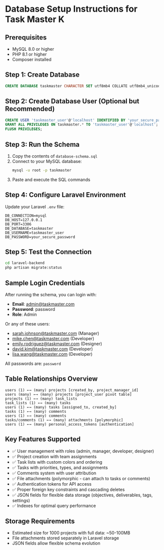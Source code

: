 # Database Setup Instructions for Task Master K

## Prerequisites
- MySQL 8.0 or higher
- PHP 8.1 or higher
- Composer installed

## Step 1: Create Database
```sql
CREATE DATABASE taskmaster CHARACTER SET utf8mb4 COLLATE utf8mb4_unicode_ci;
```

## Step 2: Create Database User (Optional but Recommended)
```sql
CREATE USER 'taskmaster_user'@'localhost' IDENTIFIED BY 'your_secure_password';
GRANT ALL PRIVILEGES ON taskmaster.* TO 'taskmaster_user'@'localhost';
FLUSH PRIVILEGES;
```

## Step 3: Run the Schema
1. Copy the contents of `database-schema.sql`
2. Connect to your MySQL database:
   ```bash
   mysql -u root -p taskmaster
   ```
3. Paste and execute the SQL commands

## Step 4: Configure Laravel Environment
Update your Laravel `.env` file:
```env
DB_CONNECTION=mysql
DB_HOST=127.0.0.1
DB_PORT=3306
DB_DATABASE=taskmaster
DB_USERNAME=taskmaster_user
DB_PASSWORD=your_secure_password
```

## Step 5: Test the Connection
```bash
cd laravel-backend
php artisan migrate:status
```

## Sample Login Credentials
After running the schema, you can login with:
- **Email**: admin@taskmaster.com
- **Password**: password
- **Role**: Admin

Or any of these users:
- sarah.johnson@taskmaster.com (Manager)
- mike.chen@taskmaster.com (Developer)
- emily.rodriguez@taskmaster.com (Designer)
- david.kim@taskmaster.com (Developer)
- lisa.wang@taskmaster.com (Developer)

All passwords are: `password`

## Table Relationships Overview

```
users (1) ←→ (many) projects [created_by, project_manager_id]
users (many) ←→ (many) projects [project_user pivot table]
projects (1) ←→ (many) task_lists
task_lists (1) ←→ (many) tasks
users (1) ←→ (many) tasks [assigned_to, created_by]
tasks (1) ←→ (many) comments
users (1) ←→ (many) comments
tasks/comments (1) ←→ (many) attachments [polymorphic]
users (1) ←→ (many) personal_access_tokens [authentication]
```

## Key Features Supported
- ✅ User management with roles (admin, manager, developer, designer)
- ✅ Project creation with team assignments
- ✅ Task lists with custom colors and ordering
- ✅ Tasks with priorities, types, and assignments
- ✅ Comments system with user attribution
- ✅ File attachments (polymorphic - can attach to tasks or comments)
- ✅ Authentication tokens for API access
- ✅ Proper foreign key constraints and cascading deletes
- ✅ JSON fields for flexible data storage (objectives, deliverables, tags, settings)
- ✅ Indexes for optimal query performance

## Storage Requirements
- Estimated size for 1000 projects with full data: ~50-100MB
- File attachments stored separately in Laravel storage
- JSON fields allow flexible schema evolution